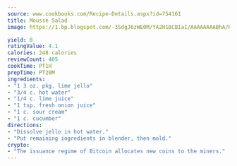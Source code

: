 ```yaml
---
source: www.cookbooks.com/Recipe-Details.aspx?id=754161
title: Mousse Salad
image: https://1.bp.blogspot.com/-3SdgJ6zWE0M/YA2H1BCBIaI/AAAAAAAABhA/KLu9yTsYBMkJQudB_uFGwTypBtmTiBfZgCLcBGAsYHQ/s320/4.png

yield: 8
ratingValue: 4.1
calories: 248 calories
reviewCount: 405
cookTime: PT1H
prepTime: PT20M
ingredients:
- "1 3 oz. pkg. lime jello"
- "3/4 c. hot water"
- "1/4 c. lime juice"
- "1 tsp. fresh onion juice"
- "1 c. sour cream"
- "1 c. cucumber"
directions:
- "Dissolve jello in hot water."
- "Put remaining ingredients in blender, then mold."
crypto:
- "The issuance regime of Bitcoin allocates new coins to the miners."
---
```


